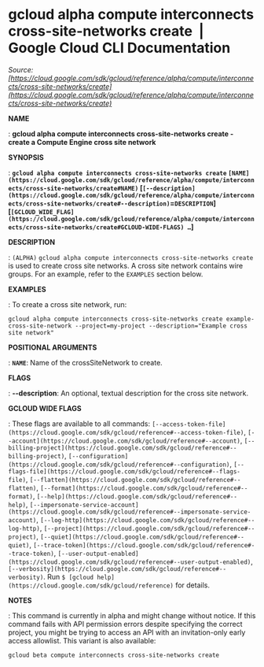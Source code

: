# gcloud alpha compute interconnects cross-site-networks create  |  Google Cloud CLI Documentation

*Source: [https://cloud.google.com/sdk/gcloud/reference/alpha/compute/interconnects/cross-site-networks/create](https://cloud.google.com/sdk/gcloud/reference/alpha/compute/interconnects/cross-site-networks/create)*

**NAME**

: **gcloud alpha compute interconnects cross-site-networks create - create a Compute Engine cross site network**

**SYNOPSIS**

: **`gcloud alpha compute interconnects cross-site-networks create` `[NAME](https://cloud.google.com/sdk/gcloud/reference/alpha/compute/interconnects/cross-site-networks/create#NAME)` [`[--description](https://cloud.google.com/sdk/gcloud/reference/alpha/compute/interconnects/cross-site-networks/create#--description)`=`DESCRIPTION`] [`[GCLOUD_WIDE_FLAG](https://cloud.google.com/sdk/gcloud/reference/alpha/compute/interconnects/cross-site-networks/create#GCLOUD-WIDE-FLAGS) …`]**

**DESCRIPTION**

: `(ALPHA)` `gcloud alpha compute interconnects
cross-site-networks create` is used to create cross site networks. A cross
site network contains wire groups.
For an example, refer to the `EXAMPLES` section below.

**EXAMPLES**

: To create a cross site network, run:

```
gcloud alpha compute interconnects cross-site-networks create example-cross-site-network --project=my-project --description="Example cross site network"
```

**POSITIONAL ARGUMENTS**

: **`NAME`**:
Name of the crossSiteNetwork to create.

**FLAGS**

: **--description**:
An optional, textual description for the cross site network.

**GCLOUD WIDE FLAGS**

: These flags are available to all commands: `[--access-token-file](https://cloud.google.com/sdk/gcloud/reference#--access-token-file)`,
`[--account](https://cloud.google.com/sdk/gcloud/reference#--account)`, `[--billing-project](https://cloud.google.com/sdk/gcloud/reference#--billing-project)`,
`[--configuration](https://cloud.google.com/sdk/gcloud/reference#--configuration)`,
`[--flags-file](https://cloud.google.com/sdk/gcloud/reference#--flags-file)`,
`[--flatten](https://cloud.google.com/sdk/gcloud/reference#--flatten)`, `[--format](https://cloud.google.com/sdk/gcloud/reference#--format)`, `[--help](https://cloud.google.com/sdk/gcloud/reference#--help)`, `[--impersonate-service-account](https://cloud.google.com/sdk/gcloud/reference#--impersonate-service-account)`,
`[--log-http](https://cloud.google.com/sdk/gcloud/reference#--log-http)`,
`[--project](https://cloud.google.com/sdk/gcloud/reference#--project)`, `[--quiet](https://cloud.google.com/sdk/gcloud/reference#--quiet)`, `[--trace-token](https://cloud.google.com/sdk/gcloud/reference#--trace-token)`, `[--user-output-enabled](https://cloud.google.com/sdk/gcloud/reference#--user-output-enabled)`,
`[--verbosity](https://cloud.google.com/sdk/gcloud/reference#--verbosity)`.
Run `$ [gcloud help](https://cloud.google.com/sdk/gcloud/reference)` for details.

**NOTES**

: This command is currently in alpha and might change without notice. If this
command fails with API permission errors despite specifying the correct project,
you might be trying to access an API with an invitation-only early access
allowlist. This variant is also available:

```
gcloud beta compute interconnects cross-site-networks create
```